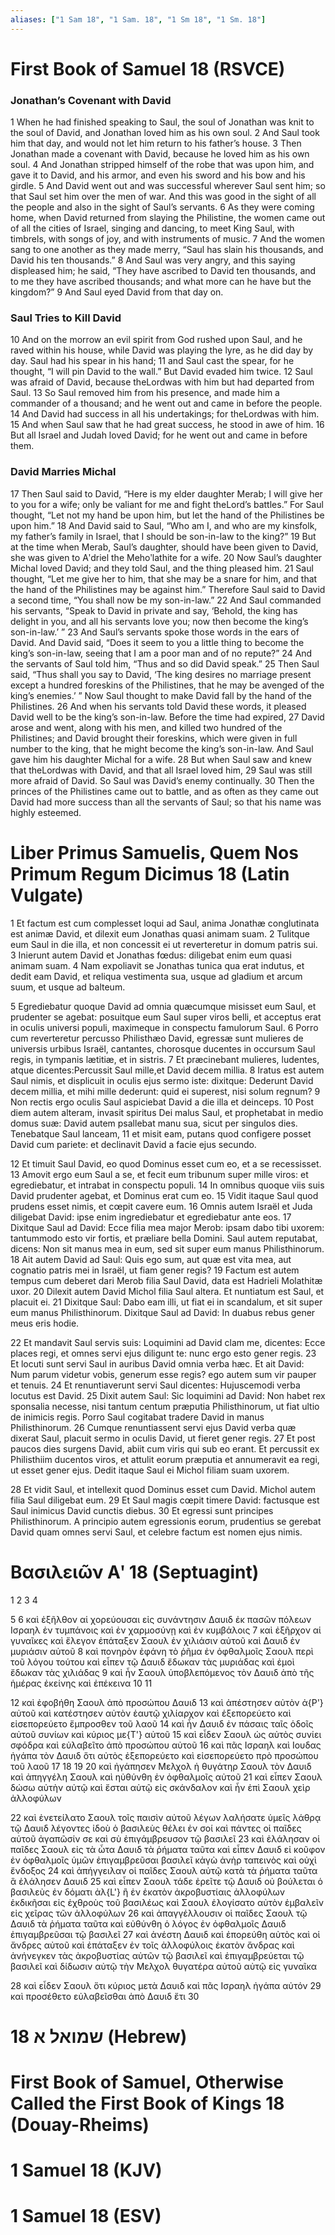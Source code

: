 ```yaml
---
aliases: ["1 Sam 18", "1 Sam. 18", "1 Sm 18", "1 Sm. 18"]
---
```



# First Book of Samuel 18 (RSVCE)

### Jonathan’s Covenant with David
1 When he had finished speaking to Saul, the soul of Jonathan was knit to the soul of David, and Jonathan loved him as his own soul.
2 And Saul took him that day, and would not let him return to his father’s house.
3 Then Jonathan made a covenant with David, because he loved him as his own soul.
4 And Jonathan stripped himself of the robe that was upon him, and gave it to David, and his armor, and even his sword and his bow and his girdle.
5 And David went out and was successful wherever Saul sent him; so that Saul set him over the men of war. And this was good in the sight of all the people and also in the sight of Saul’s servants.
6 As they were coming home, when David returned from slaying the Philistine, the women came out of all the cities of Israel, singing and dancing, to meet King Saul, with timbrels, with songs of joy, and with instruments of music.
7 And the women sang to one another as they made merry, “Saul has slain his thousands, and David his ten thousands.”
8 And Saul was very angry, and this saying displeased him; he said, “They have ascribed to David ten thousands, and to me they have ascribed thousands; and what more can he have but the kingdom?”
9 And Saul eyed David from that day on.
### Saul Tries to Kill David
10 And on the morrow an evil spirit from God rushed upon Saul, and he raved within his house, while David was playing the lyre, as he did day by day. Saul had his spear in his hand;
11 and Saul cast the spear, for he thought, “I will pin David to the wall.” But David evaded him twice.
12 Saul was afraid of David, because theLordwas with him but had departed from Saul.
13 So Saul removed him from his presence, and made him a commander of a thousand; and he went out and came in before the people.
14 And David had success in all his undertakings; for theLordwas with him.
15 And when Saul saw that he had great success, he stood in awe of him.
16 But all Israel and Judah loved David; for he went out and came in before them.
### David Marries Michal
17 Then Saul said to David, “Here is my elder daughter Merab; I will give her to you for a wife; only be valiant for me and fight theLord’s battles.” For Saul thought, “Let not my hand be upon him, but let the hand of the Philistines be upon him.”
18 And David said to Saul, “Who am I, and who are my kinsfolk, my father’s family in Israel, that I should be son-in-law to the king?”
19 But at the time when Merab, Saul’s daughter, should have been given to David, she was given to Aʹdriel the Mehoʹlathite for a wife.
20 Now Saul’s daughter Michal loved David; and they told Saul, and the thing pleased him.
21 Saul thought, “Let me give her to him, that she may be a snare for him, and that the hand of the Philistines may be against him.” Therefore Saul said to David a second time, “You shall now be my son-in-law.”
22 And Saul commanded his servants, “Speak to David in private and say, ‘Behold, the king has delight in you, and all his servants love you; now then become the king’s son-in-law.’ ”
23 And Saul’s servants spoke those words in the ears of David. And David said, “Does it seem to you a little thing to become the king’s son-in-law, seeing that I am a poor man and of no repute?”
24 And the servants of Saul told him, “Thus and so did David speak.”
25 Then Saul said, “Thus shall you say to David, ‘The king desires no marriage present except a hundred foreskins of the Philistines, that he may be avenged of the king’s enemies.’ ” Now Saul thought to make David fall by the hand of the Philistines.
26 And when his servants told David these words, it pleased David well to be the king’s son-in-law. Before the time had expired,
27 David arose and went, along with his men, and killed two hundred of the Philistines; and David brought their foreskins, which were given in full number to the king, that he might become the king’s son-in-law. And Saul gave him his daughter Michal for a wife.
28 But when Saul saw and knew that theLordwas with David, and that all Israel loved him,
29 Saul was still more afraid of David. So Saul was David’s enemy continually.
30 Then the princes of the Philistines came out to battle, and as often as they came out David had more success than all the servants of Saul; so that his name was highly esteemed.


# Liber Primus Samuelis, Quem Nos Primum Regum Dicimus 18 (Latin Vulgate)

1 Et factum est cum complesset loqui ad Saul, anima Jonathæ conglutinata est animæ David, et dilexit eum Jonathas quasi animam suam.
2 Tulitque eum Saul in die illa, et non concessit ei ut reverteretur in domum patris sui.
3 Inierunt autem David et Jonathas fœdus: diligebat enim eum quasi animam suam.
4 Nam expoliavit se Jonathas tunica qua erat indutus, et dedit eam David, et reliqua vestimenta sua, usque ad gladium et arcum suum, et usque ad balteum.

5 Egrediebatur quoque David ad omnia quæcumque misisset eum Saul, et prudenter se agebat: posuitque eum Saul super viros belli, et acceptus erat in oculis universi populi, maximeque in conspectu famulorum Saul.
6 Porro cum reverteretur percusso Philisthæo David, egressæ sunt mulieres de universis urbibus Israël, cantantes, chorosque ducentes in occursum Saul regis, in tympanis lætitiæ, et in sistris.
7 Et præcinebant mulieres, ludentes, atque dicentes:Percussit Saul mille,et David decem millia.
8 Iratus est autem Saul nimis, et displicuit in oculis ejus sermo iste: dixitque: Dederunt David decem millia, et mihi mille dederunt: quid ei superest, nisi solum regnum?
9 Non rectis ergo oculis Saul aspiciebat David a die illa et deinceps.
10 Post diem autem alteram, invasit spiritus Dei malus Saul, et prophetabat in medio domus suæ: David autem psallebat manu sua, sicut per singulos dies. Tenebatque Saul lanceam,
11 et misit eam, putans quod configere posset David cum pariete: et declinavit David a facie ejus secundo.

12 Et timuit Saul David, eo quod Dominus esset cum eo, et a se recessisset.
13 Amovit ergo eum Saul a se, et fecit eum tribunum super mille viros: et egrediebatur, et intrabat in conspectu populi.
14 In omnibus quoque viis suis David prudenter agebat, et Dominus erat cum eo.
15 Vidit itaque Saul quod prudens esset nimis, et cœpit cavere eum.
16 Omnis autem Israël et Juda diligebat David: ipse enim ingrediebatur et egrediebatur ante eos.
17 Dixitque Saul ad David: Ecce filia mea major Merob: ipsam dabo tibi uxorem: tantummodo esto vir fortis, et præliare bella Domini. Saul autem reputabat, dicens: Non sit manus mea in eum, sed sit super eum manus Philisthinorum.
18 Ait autem David ad Saul: Quis ego sum, aut quæ est vita mea, aut cognatio patris mei in Israël, ut fiam gener regis?
19 Factum est autem tempus cum deberet dari Merob filia Saul David, data est Hadrieli Molathitæ uxor.
20 Dilexit autem David Michol filia Saul altera. Et nuntiatum est Saul, et placuit ei.
21 Dixitque Saul: Dabo eam illi, ut fiat ei in scandalum, et sit super eum manus Philisthinorum. Dixitque Saul ad David: In duabus rebus gener meus eris hodie.

22 Et mandavit Saul servis suis: Loquimini ad David clam me, dicentes: Ecce places regi, et omnes servi ejus diligunt te: nunc ergo esto gener regis.
23 Et locuti sunt servi Saul in auribus David omnia verba hæc. Et ait David: Num parum videtur vobis, generum esse regis? ego autem sum vir pauper et tenuis.
24 Et renuntiaverunt servi Saul dicentes: Hujuscemodi verba locutus est David.
25 Dixit autem Saul: Sic loquimini ad David: Non habet rex sponsalia necesse, nisi tantum centum præputia Philisthinorum, ut fiat ultio de inimicis regis. Porro Saul cogitabat tradere David in manus Philisthinorum.
26 Cumque renuntiassent servi ejus David verba quæ dixerat Saul, placuit sermo in oculis David, ut fieret gener regis.
27 Et post paucos dies surgens David, abiit cum viris qui sub eo erant. Et percussit ex Philisthiim ducentos viros, et attulit eorum præputia et annumeravit ea regi, ut esset gener ejus. Dedit itaque Saul ei Michol filiam suam uxorem.

28 Et vidit Saul, et intellexit quod Dominus esset cum David. Michol autem filia Saul diligebat eum.
29 Et Saul magis cœpit timere David: factusque est Saul inimicus David cunctis diebus.
30 Et egressi sunt principes Philisthinorum. A principio autem egressionis eorum, prudentius se gerebat David quam omnes servi Saul, et celebre factum est nomen ejus nimis.


# Βασιλειῶν Αʹ 18 (Septuagint)

1 
2 
3 
4

5 
6 καὶ ἐξῆλθον αἱ χορεύουσαι εἰς συνάντησιν Δαυιδ ἐκ πασῶν πόλεων Ισραηλ ἐν τυμπάνοις καὶ ἐν χαρμοσύνῃ καὶ ἐν κυμβάλοις
7 καὶ ἐξῆρχον αἱ γυναῖκες καὶ ἔλεγον ἐπάταξεν Σαουλ ἐν χιλιάσιν αὐτοῦ καὶ Δαυιδ ἐν μυριάσιν αὐτοῦ
8 καὶ πονηρὸν ἐφάνη τὸ ῥῆμα ἐν ὀφθαλμοῖς Σαουλ περὶ τοῦ λόγου τούτου καὶ εἶπεν τῷ Δαυιδ ἔδωκαν τὰς μυριάδας καὶ ἐμοὶ ἔδωκαν τὰς χιλιάδας
9 καὶ ἦν Σαουλ ὑποβλεπόμενος τὸν Δαυιδ ἀπὸ τῆς ἡμέρας ἐκείνης καὶ ἐπέκεινα
10 
11

12 καὶ ἐφοβήθη Σαουλ ἀπὸ προσώπου Δαυιδ
13 καὶ ἀπέστησεν αὐτὸν ἀ{P'} αὐτοῦ καὶ κατέστησεν αὐτὸν ἑαυτῷ χιλίαρχον καὶ ἐξεπορεύετο καὶ εἰσεπορεύετο ἔμπροσθεν τοῦ λαοῦ
14 καὶ ἦν Δαυιδ ἐν πάσαις ταῖς ὁδοῖς αὐτοῦ συνίων καὶ κύριος με{T'} αὐτοῦ
15 καὶ εἶδεν Σαουλ ὡς αὐτὸς συνίει σφόδρα καὶ εὐλαβεῖτο ἀπὸ προσώπου αὐτοῦ
16 καὶ πᾶς Ισραηλ καὶ Ιουδας ἠγάπα τὸν Δαυιδ ὅτι αὐτὸς ἐξεπορεύετο καὶ εἰσεπορεύετο πρὸ προσώπου τοῦ λαοῦ
17 
18 
19 
20 καὶ ἠγάπησεν Μελχολ ἡ θυγάτηρ Σαουλ τὸν Δαυιδ καὶ ἀπηγγέλη Σαουλ καὶ ηὐθύνθη ἐν ὀφθαλμοῖς αὐτοῦ
21 καὶ εἶπεν Σαουλ δώσω αὐτὴν αὐτῷ καὶ ἔσται αὐτῷ εἰς σκάνδαλον καὶ ἦν ἐπὶ Σαουλ χεὶρ ἀλλοφύλων

22 καὶ ἐνετείλατο Σαουλ τοῖς παισὶν αὐτοῦ λέγων λαλήσατε ὑμεῖς λάθρᾳ τῷ Δαυιδ λέγοντες ἰδοὺ ὁ βασιλεὺς θέλει ἐν σοί καὶ πάντες οἱ παῖδες αὐτοῦ ἀγαπῶσίν σε καὶ σὺ ἐπιγάμβρευσον τῷ βασιλεῖ
23 καὶ ἐλάλησαν οἱ παῖδες Σαουλ εἰς τὰ ὦτα Δαυιδ τὰ ῥήματα ταῦτα καὶ εἶπεν Δαυιδ εἰ κοῦφον ἐν ὀφθαλμοῖς ὑμῶν ἐπιγαμβρεῦσαι βασιλεῖ κἀγὼ ἀνὴρ ταπεινὸς καὶ οὐχὶ ἔνδοξος
24 καὶ ἀπήγγειλαν οἱ παῖδες Σαουλ αὐτῷ κατὰ τὰ ῥήματα ταῦτα ἃ ἐλάλησεν Δαυιδ
25 καὶ εἶπεν Σαουλ τάδε ἐρεῖτε τῷ Δαυιδ οὐ βούλεται ὁ βασιλεὺς ἐν δόματι ἀλ{L'} ἢ ἐν ἑκατὸν ἀκροβυστίαις ἀλλοφύλων ἐκδικῆσαι εἰς ἐχθροὺς τοῦ βασιλέως καὶ Σαουλ ἐλογίσατο αὐτὸν ἐμβαλεῖν εἰς χεῖρας τῶν ἀλλοφύλων
26 καὶ ἀπαγγέλλουσιν οἱ παῖδες Σαουλ τῷ Δαυιδ τὰ ῥήματα ταῦτα καὶ εὐθύνθη ὁ λόγος ἐν ὀφθαλμοῖς Δαυιδ ἐπιγαμβρεῦσαι τῷ βασιλεῖ
27 καὶ ἀνέστη Δαυιδ καὶ ἐπορεύθη αὐτὸς καὶ οἱ ἄνδρες αὐτοῦ καὶ ἐπάταξεν ἐν τοῖς ἀλλοφύλοις ἑκατὸν ἄνδρας καὶ ἀνήνεγκεν τὰς ἀκροβυστίας αὐτῶν τῷ βασιλεῖ καὶ ἐπιγαμβρεύεται τῷ βασιλεῖ καὶ δίδωσιν αὐτῷ τὴν Μελχολ θυγατέρα αὐτοῦ αὐτῷ εἰς γυναῖκα

28 καὶ εἶδεν Σαουλ ὅτι κύριος μετὰ Δαυιδ καὶ πᾶς Ισραηλ ἠγάπα αὐτόν
29 καὶ προσέθετο εὐλαβεῖσθαι ἀπὸ Δαυιδ ἔτι
30


# 18 שמואל א (Hebrew)


# First Book of Samuel, Otherwise Called the First Book of Kings 18 (Douay-Rheims)


# 1 Samuel 18 (KJV)


# 1 Samuel 18 (ESV)


